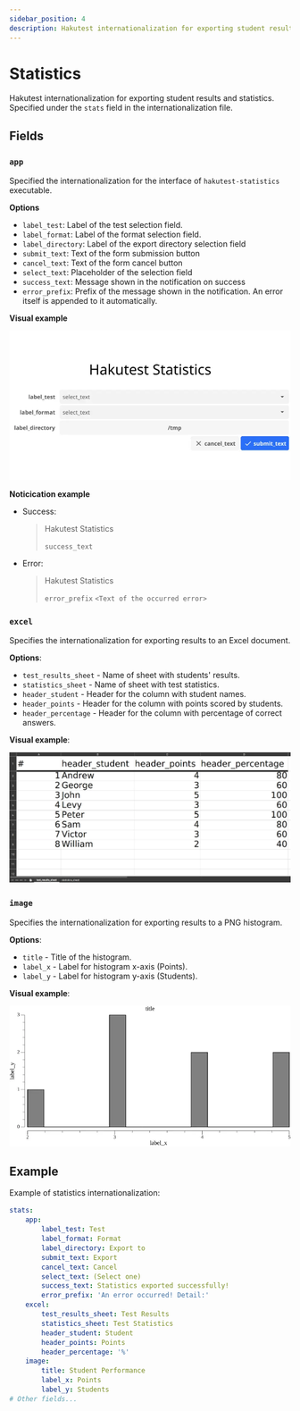 ```yaml
---
sidebar_position: 4
description: Hakutest internationalization for exporting student results and statistics
---
```


# Statistics

Hakutest internationalization for exporting student results and statistics. Specified under the `stats` field in the internationalization file.

## Fields

### `app`

Specified the internationalization for the interface of `hakutest-statistics` executable.

**Options**

- `label_test`: Label of the test selection field.
- `label_format`: Label of the format selection field.
- `label_directory`: Label of the export directory selection field
- `submit_text`: Text of the form submission button
- `cancel_text`: Text of the form cancel button
- `select_text`: Placeholder of the selection field
- `success_text`: Message shown in the notification on success
- `error_prefix`: Prefix of the message shown in the notification. An error itself is appended to it automatically.

**Visual example**

![Hakutest statistics example](./img/hakutest-statistics-example.webp)

**Noticication example**

- Success:

    >   Hakutest Statistics
    >
    >   `success_text`

- Error:

    >   Hakutest Statistics
    >
    >   `error_prefix` `<Text of the occurred error>`

### `excel`

Specifies the internationalization for exporting results to an Excel document.

**Options**:

-   `test_results_sheet` - Name of sheet with students' results.
-   `statistics_sheet` - Name of sheet with test statistics.
-   `header_student` - Header for the column with student names.
-   `header_points` - Header for the column with points scored by students.
-   `header_percentage` - Header for the column with percentage of correct answers.

**Visual example**:

![Excel internationalization example](./img/excel-example.webp)

### `image`

Specifies the internationalization for exporting results to a PNG histogram.

**Options**:

-   `title` - Title of the histogram.
-   `label_x` - Label for histogram x-axis (Points).
-   `label_y` - Label for histogram y-axis (Students).

**Visual example**:

![Histogram internationalization example](./img/histogram-example.webp)

## Example

Example of statistics internationalization:

```yaml title='i18n.yaml'
stats:
    app:
        label_test: Test
        label_format: Format
        label_directory: Export to
        submit_text: Export
        cancel_text: Cancel
        select_text: (Select one)
        success_text: Statistics exported successfully!
        error_prefix: 'An error occurred! Detail:'
    excel:
        test_results_sheet: Test Results
        statistics_sheet: Test Statistics
        header_student: Student
        header_points: Points
        header_percentage: '%'
    image:
        title: Student Performance
        label_x: Points
        label_y: Students
# Other fields...
```
